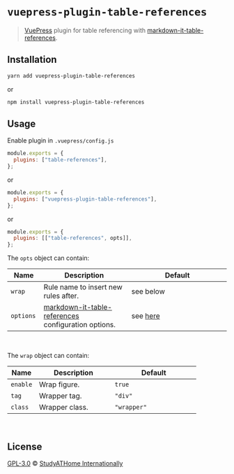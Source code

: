 # `vuepress-plugin-table-references`

> [VuePress](https://vuepress.vuejs.org/) plugin for table referencing with [markdown-it-table-references](https://www.npmjs.com/package/markdown-it-table-references).

## Installation

```sh
yarn add vuepress-plugin-table-references
```

or

```sh
npm install vuepress-plugin-table-references
```

## Usage

Enable plugin in `.vuepress/config.js`

```js
module.exports = {
  plugins: ["table-references"],
};
```

or

```js
module.exports = {
  plugins: ["vuepress-plugin-table-references"],
};
```

or

```js
module.exports = {
  plugins: [["table-references", opts]],
};
```

<style>
table { width: 100%;} td:first-child {width: 15%;} td:last-child {width: 45%;}
</style>

The `opts` object can contain:

| Name      | Description                                                                                                        | Default                                                                                                                          |
| --------- | ------------------------------------------------------------------------------------------------------------------ | -------------------------------------------------------------------------------------------------------------------------------- |
| `wrap`    | Rule name to insert new rules after.                                                                               | see below                                                                                                                        |
| `options` | [markdown-it-table-references](https://www.npmjs.com/package/markdown-it-figure-references) configuration options. | see [here](https://github.com/studyathome-internationally/markdown-it-plugins/tree/master/packages/markdown-it-table-references) |

<br/>

The `wrap` object can contain:

| Name     | Description    | Default     |
| -------- | -------------- | ----------- |
| `enable` | Wrap figure.   | `true`      |
| `tag`    | Wrapper tag.   | `"div"`     |
| `class`  | Wrapper class. | `"wrapper"` |

<br/>

## License

[GPL-3.0](https://github.com/studyathome-internationally/vuepress-plugins/blob/master/LICENSE) &copy; [StudyATHome Internationally](https://github.com/studyathome-internationally/)
